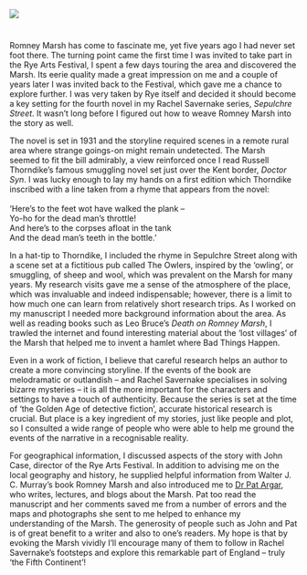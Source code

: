 <a href="https://beta.kent-maps.online"><img src="https://beta.kent-maps.online/juncture/ve-button.png"></a>
<param ve-config title="Romney Marsh and Sepulchre Street" author="Martin Edwards" layout="vtl" banner="https://upload.wikimedia.org/wikipedia/commons/9/98/Harold_Gilman_-_Romney_Marsh_-_B1975.4.329_-_Yale_Center_for_British_Art.jpg">

<param ve-entity eid="Q1506093" aliases="Romney Marsh">

#

Romney Marsh has come to fascinate me, yet five years ago I had never set foot there. The turning point came the first time I was invited to take part in the Rye Arts Festival, I spent a few days touring the area and discovered the Marsh. Its eerie quality made a great impression on me and a couple of years later I was invited back to the Festival, which gave me a chance to explore further. I was very taken by Rye itself and decided it should become a key setting for the fourth novel in my Rachel Savernake series, _Sepulchre Street_. It wasn’t long before I figured out how to weave Romney Marsh into the story as well.
<param ve-image url="https://upload.wikimedia.org/wikipedia/commons/thumb/7/7f/Hay_bales%2C_Romney_Marsh.jpg/1280px-Hay_bales%2C_Romney_Marsh.jpg" label="Romney Marsh, Hay bales" attribution="Poliphilo, CC0, via Wikimedia Commons">

The novel is set in 1931 and the storyline required scenes in a remote rural area where strange goings-on might remain undetected. The Marsh seemed to fit the bill admirably, a view reinforced once I read Russell Thorndike’s famous smuggling novel set just over the Kent border, _Doctor Syn_. I was lucky enough to lay my hands on a first edition which Thorndike inscribed with a line taken from a rhyme that appears from the novel:
<br><br>
‘Here’s to the feet wot have walked the plank –   
Yo-ho for the dead man’s throttle!   
And here’s to the corpses afloat in the tank   
And the dead man’s teeth in the bottle.’   
<param ve-image url="https://upload.wikimedia.org/wikipedia/commons/7/76/Doctor_Syn_1915_Doubleday_cover.png" label="Doctor Syn, 1915" attribution="Russell Thorndyke, published by Doubleday, Page & Company">

In a hat-tip to Thorndike, I included the rhyme in Sepulchre Street along with a scene set at a fictitious pub called The Owlers, inspired by the ‘owling’, or smuggling, of sheep and wool, which was prevalent on the Marsh for many years. My research visits gave me a sense of the atmosphere of the place, which was invaluable and indeed indispensable; however, there is a limit to how much one can learn from relatively short research trips. As I worked on my manuscript I needed more background information about the area. As well as reading books such as Leo Bruce’s _Death on Romney Marsh_, I trawled the internet and found interesting material about the ‘lost villages’ of the Marsh that helped me to invent a hamlet where Bad Things Happen.
<param ve-image url="https://upload.wikimedia.org/wikipedia/commons/3/30/Sheep_on_Romney_Marsh_-_geograph.org.uk_-_2626976.jpg" label="Sheep on Romney Marsh" attribution="Julian P Guffogg via Wikimedia Commons" license="CC BY-SA 2.0">

Even in a work of fiction, I believe that careful research helps an author to create a more convincing storyline. If the events of the book are melodramatic or outlandish – and Rachel Savernake specialises in solving bizarre mysteries – it is all the more important for the characters and settings to have a touch of authenticity. Because the series is set at the time of ‘the Golden Age of detective fiction’, accurate historical research is crucial. But place is a key ingredient of my stories, just like people and plot, so I consulted a wide range of people who were able to help me ground the events of the narrative in a recognisable reality.
<param ve-image url="https://upload.wikimedia.org/wikipedia/commons/e/ef/Fairfield_Church%2C_Romney_Marsh_-_geograph.org.uk_-_228870.jpg" label="Fairfield Church, Romney Marsh" attribution="Stephen Nunney" license="CC BY-SA 2.0">

For geographical information, I discussed aspects of the story with John Case, director of the Rye Arts Festival. In addition to advising me on the local geography and history, he supplied helpful information from Walter J. C. Murray’s book Romney Marsh and also introduced me to [Dr Pat Argar](/dickens/great-expectations-comports), who writes, lectures, and blogs about the Marsh. Pat too read the manuscript and her comments saved me from a number of errors and the maps and photographs she sent to me helped to enhance my understanding of the Marsh. The generosity of people such as John and Pat is of great benefit to a writer and also to one’s readers. My hope is that by evoking the Marsh vividly I’ll encourage many of them to follow in Rachel Savernake’s footsteps and explore this remarkable part of England – truly ‘the Fifth Continent’!
<param ve-image url="https://upload.wikimedia.org/wikipedia/commons/9/9f/Engine_Sewer%2C_Romney_Marsh_-_geograph.org.uk_-_4056747.jpg" label="Engine Sewer, Romney Marsh" attribution="Marathon via Wikimedia Commons" license="CC BY-SA 2.0">
